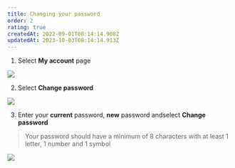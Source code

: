 ```yaml
---
title: Changing your password
order: 2
rating: true
createdAt: 2022-09-01T08:14:14.908Z
updatedAt: 2023-10-03T08:14:14.913Z
---
```

1. Select **My account** page

![](/img/editing-profile_1.png)

2. Select **Change password**

![](/img/changing-password_2.png)

3. Enter your **current** password, **new** password andselect **Change password**

> Your password should have a minimum of 8 characters with at least 1 letter, 1 number and 1 symbol

![](/img/changing-password_3.png)